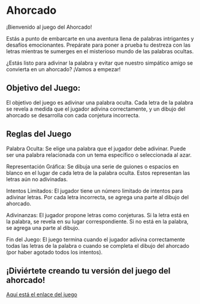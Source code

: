 # Ahorcado

¡Bienvenido al juego del Ahorcado!

Estás a punto de embarcarte en una aventura llena de palabras intrigantes y desafíos emocionantes. Prepárate para poner a prueba tu destreza con las letras mientras te sumerges en el misterioso mundo de las palabras ocultas.

¿Estás listo para adivinar la palabra y evitar que nuestro simpático amigo se convierta en un ahorcado? ¡Vamos a empezar!

## Objetivo del Juego:
El objetivo del juego es adivinar una palabra oculta. Cada letra de la palabra se revela a medida que el jugador adivina correctamente, y un dibujo del ahorcado se desarrolla con cada conjetura incorrecta.

## Reglas del Juego
Palabra Oculta: Se elige una palabra que el jugador debe adivinar. Puede ser una palabra relacionada con un tema específico o seleccionada al azar.

Representación Gráfica: Se dibuja una serie de guiones o espacios en blanco en el lugar de cada letra de la palabra oculta. Estos representan las letras aún no adivinadas.

Intentos Limitados: El jugador tiene un número limitado de intentos para adivinar letras. Por cada letra incorrecta, se agrega una parte al dibujo del ahorcado.

Adivinanzas: El jugador propone letras como conjeturas. Si la letra está en la palabra, se revela en su lugar correspondiente. Si no está en la palabra, se agrega una parte al dibujo.

Fin del Juego: El juego termina cuando el jugador adivina correctamente todas las letras de la palabra o cuando se completa el dibujo del ahorcado (por haber agotado todos los intentos).

## ¡Diviértete creando tu versión del juego del ahorcado!

[Aquí está el enlace del juego](https://metodologias-agiles-juego-ahorcado.onrender.com/)
